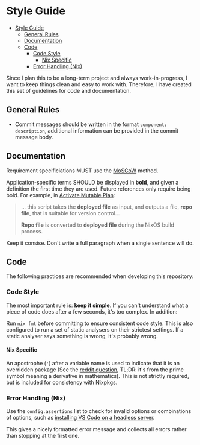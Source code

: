 # Style Guide

- [Style Guide](#style-guide)
  - [General Rules](#general-rules)
  - [Documentation](#documentation)
  - [Code](#code)
    - [Code Style](#code-style)
      - [Nix Specific](#nix-specific)
    - [Error Handling (Nix)](#error-handling-nix)

Since I plan this to be a long-term project and always work-in-progress, I want
to keep things clean and easy to work with. Therefore, I have created this set
of guidelines for code and documentation.

## General Rules

- Commit messages should be written in the format `component: description`,
  additional information can be provided in the commit message body.

## Documentation

Requirement specificiations MUST use the
[MoSCoW](https://en.wikipedia.org/wiki/MoSCoW_method) method.

Application-specific terms SHOULD be displayed in **bold**, and given a
definition the first time they are used. Future references only require being
bold. For example, in [Activate Mutable Plan](./plan/activate-mutable.md):

> ... this script takes the **deployed file** as input, and outputs a file,
> **repo file**, that is suitable for version control...
>
> **Repo file** is converted to **deployed file** during the NixOS build
> process.

Keep it consise. Don't write a full paragraph when a single sentence will do.

## Code

The following practices are recommended when developing this repository:

### Code Style

The most important rule is: **keep it simple**. If you can't understand what a
piece of code does after a few seconds, it's too complex. In addition:

Run `nix fmt` before committing to ensure consistent code style. This is also
configured to run a set of static analysers on their strictest settings. If a
static analyser says something is wrong, it's probably wrong.

#### Nix Specific

An apostrophe (`'`) after a variable name is used to indicate that it is an
overridden package (See the
[reddit question](https://www.reddit.com/r/NixOS/comments/ttaw5u/what_is_the_purpose_of_single_quotes_after/),
TL;DR: it's from the prime symbol meaning a derivative in mathematics). This is
not strictly required, but is included for consistency with Nixpkgs.

### Error Handling (Nix)

Use the `config.assertions` list to check for invalid options or combinations of
options, such as
[installing VS Code on a headless server](../modules/home/editor/vscode/default.nix).

This gives a nicely formatted error message and collects all errors rather than
stopping at the first one.
